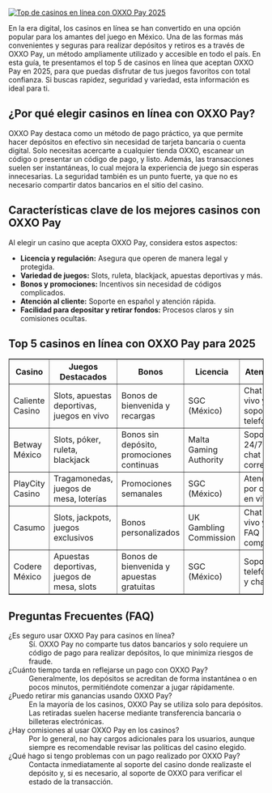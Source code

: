 [![Top de casinos en línea con OXXO Pay 2025](https://123-caf.pages.dev/gitsignup.png)](https://vrmoo.ru/Bt82HjjY)

<p>En la era digital, los casinos en línea se han convertido en una opción popular para los amantes del juego en México. Una de las formas más convenientes y seguras para realizar depósitos y retiros es a través de OXXO Pay, un método ampliamente utilizado y accesible en todo el país. En esta guía, te presentamos el top 5 de casinos en línea que aceptan OXXO Pay en 2025, para que puedas disfrutar de tus juegos favoritos con total confianza. Si buscas rapidez, seguridad y variedad, esta información es ideal para ti.</p>  <h2>¿Por qué elegir casinos en línea con OXXO Pay?</h2> <p>OXXO Pay destaca como un método de pago práctico, ya que permite hacer depósitos en efectivo sin necesidad de tarjeta bancaria o cuenta digital. Solo necesitas acercarte a cualquier tienda OXXO, escanear un código o presentar un código de pago, y listo. Además, las transacciones suelen ser instantáneas, lo cual mejora la experiencia de juego sin esperas innecesarias. La seguridad también es un punto fuerte, ya que no es necesario compartir datos bancarios en el sitio del casino.</p>  <h2>Características clave de los mejores casinos con OXXO Pay</h2> <p>Al elegir un casino que acepta OXXO Pay, considera estos aspectos:</p> <ul> <li><strong>Licencia y regulación:</strong> Asegura que operen de manera legal y protegida.</li> <li><strong>Variedad de juegos:</strong> Slots, ruleta, blackjack, apuestas deportivas y más.</li> <li><strong>Bonos y promociones:</strong> Incentivos sin necesidad de códigos complicados.</li> <li><strong>Atención al cliente:</strong> Soporte en español y atención rápida.</li> <li><strong>Facilidad para depositar y retirar fondos:</strong> Procesos claros y sin comisiones ocultas.</li> </ul>  <h2>Top 5 casinos en línea con OXXO Pay para 2025</h2> <table border="1" cellpadding="8" cellspacing="0"> <thead> <tr> <th>Casino</th> <th>Juegos Destacados</th> <th>Bonos</th> <th>Licencia</th> <th>Atención</th> </tr> </thead> <tbody> <tr> <td>Caliente Casino</td> <td>Slots, apuestas deportivas, juegos en vivo</td> <td>Bonos de bienvenida y recargas</td> <td>SGC (México)</td> <td>Chat en vivo y soporte telefónico</td> </tr> <tr> <td>Betway México</td> <td>Slots, póker, ruleta, blackjack</td> <td>Bonos sin depósito, promociones continuas</td> <td>Malta Gaming Authority</td> <td>Soporte 24/7 vía chat y correo</td> </tr> <tr> <td>PlayCity Casino</td> <td>Tragamonedas, juegos de mesa, loterías</td> <td>Promociones semanales</td> <td>SGC (México)</td> <td>Atención por chat en vivo</td> </tr> <tr> <td>Casumo</td> <td>Slots, jackpots, juegos exclusivos</td> <td>Bonos personalizados</td> <td>UK Gambling Commission</td> <td>Chat en vivo y FAQ completo</td> </tr> <tr> <td>Codere México</td> <td>Apuestas deportivas, juegos de mesa, slots</td> <td>Bonos de bienvenida y apuestas gratuitas</td> <td>SGC (México)</td> <td>Soporte telefónico y chat</td> </tr> </tbody> </table>  <h2>Preguntas Frecuentes (FAQ)</h2> <dl> <dt>¿Es seguro usar OXXO Pay para casinos en línea?</dt> <dd>Sí. OXXO Pay no comparte tus datos bancarios y solo requiere un código de pago para realizar depósitos, lo que minimiza riesgos de fraude.</dd>  <dt>¿Cuánto tiempo tarda en reflejarse un pago con OXXO Pay?</dt> <dd>Generalmente, los depósitos se acreditan de forma instantánea o en pocos minutos, permitiéndote comenzar a jugar rápidamente.</dd>  <dt>¿Puedo retirar mis ganancias usando OXXO Pay?</dt> <dd>En la mayoría de los casinos, OXXO Pay se utiliza solo para depósitos. Las retiradas suelen hacerse mediante transferencia bancaria o billeteras electrónicas.</dd>  <dt>¿Hay comisiones al usar OXXO Pay en los casinos?</dt> <dd>Por lo general, no hay cargos adicionales para los usuarios, aunque siempre es recomendable revisar las políticas del casino elegido.</dd>  <dt>¿Qué hago si tengo problemas con un pago realizado por OXXO Pay?</dt> <dd>Contacta inmediatamente al soporte del casino donde realizaste el depósito y, si es necesario, al soporte de OXXO para verificar el estado de la transacción.</dd> </dl>